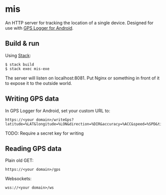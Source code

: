 # mis

An HTTP server for tracking the location of a single device. Designed for use with [GPS Logger for Android](https://play.google.com/store/apps/details?id=com.mendhak.gpslogger).

## Build & run

Using [Stack](https://www.haskellstack.org):

````
$ stack build
$ stack exec mis-exe
````

The server will listen on localhost:8081. Put Nginx or something in front of it to expose it to the outside world.

## Writing GPS data

In GPS Logger for Android, set your custom URL to:

````
https://<your domain>/writeGps?latitude=%LAT&longitude=%LON&direction=%DIR&accuracy=%ACC&speed=%SPD&time=%TIME
````

TODO: Require a secret key for writing

## Reading GPS data

Plain old GET:
````
https://<your domain>/gps
````

Websockets:
````
wss://<your domain>/ws
````
